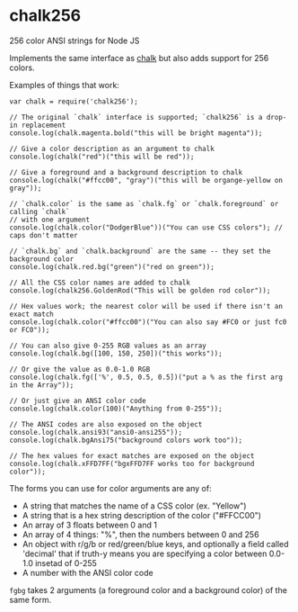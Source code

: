 chalk256
=======

256 color ANSI strings for Node JS

Implements the same interface as [chalk](https://github.com/sindresorhus/chalk) but also adds support for 256 colors.

Examples of things that work:


  ```
  var chalk = require('chalk256');

  // The original `chalk` interface is supported; `chalk256` is a drop-in replacement
  console.log(chalk.magenta.bold("this will be bright magenta"));

  // Give a color description as an argument to chalk
  console.log(chalk("red")("this will be red"));

  // Give a foreground and a background description to chalk
  console.log(chalk("#ffcc00", "gray")("this will be organge-yellow on gray"));

  // `chalk.color` is the same as `chalk.fg` or `chalk.foreground` or calling `chalk`
  // with one argument
  console.log(chalk.color("DodgerBlue"))("You can use CSS colors"); // caps don't matter

  // `chalk.bg` and `chalk.background` are the same -- they set the background color
  console.log(chalk.red.bg("green")("red on green"));

  // All the CSS color names are added to chalk
  console.log(chalk256.GoldenRod("This will be golden rod color"));

  // Hex values work; the nearest color will be used if there isn't an exact match
  console.log(chalk.color("#ffcc00")("You can also say #FC0 or just fc0 or FC0"));

  // You can also give 0-255 RGB values as an array
  console.log(chalk.bg([100, 150, 250])("this works"));

  // Or give the value as 0.0-1.0 RGB
  console.log(chalk.fg(['%', 0.5, 0.5, 0.5])("put a % as the first arg in the Array"));

  // Or just give an ANSI color code
  console.log(chalk.color(100)("Anything from 0-255"));

  // The ANSI codes are also exposed on the object
  console.log(chalk.ansi93("ansi0-ansi255"));
  console.log(chalk.bgAnsi75("background colors work too"));

  // The hex values for exact matches are exposed on the object
  console.log(chalk.xFFD7FF("bgxFFD7FF works too for background color"));

  ```

The forms you can use for color arguments are any of:
  - A string that matches the name of a CSS color (ex. "Yellow")
  - A string that is a hex string description of the color ("#FFCC00")
  - An array of 3 floats between 0 and 1
  - An array of 4 things: "%", then the numbers between 0 and 256
  - An object with r/g/b or red/green/blue keys, and optionally a field called 'decimal' that if truth-y means you are specifying a color between 0.0-1.0 insetad of 0-255
  - A number with the ANSI color code

`fgbg` takes 2 arguments (a foreground color and a background color) of the same form.
